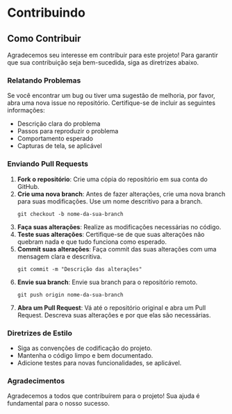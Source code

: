 # Contribuindo

## Como Contribuir

Agradecemos seu interesse em contribuir para este projeto! Para garantir que sua contribuição seja bem-sucedida, siga as diretrizes abaixo.

### Relatando Problemas

Se você encontrar um bug ou tiver uma sugestão de melhoria, por favor, abra uma nova issue no repositório. Certifique-se de incluir as seguintes informações:

- Descrição clara do problema
- Passos para reproduzir o problema
- Comportamento esperado
- Capturas de tela, se aplicável

### Enviando Pull Requests

1. **Fork o repositório**: Crie uma cópia do repositório em sua conta do GitHub.
2. **Crie uma nova branch**: Antes de fazer alterações, crie uma nova branch para suas modificações. Use um nome descritivo para a branch.
   ```
   git checkout -b nome-da-sua-branch
   ```
3. **Faça suas alterações**: Realize as modificações necessárias no código.
4. **Teste suas alterações**: Certifique-se de que suas alterações não quebram nada e que tudo funciona como esperado.
5. **Commit suas alterações**: Faça commit das suas alterações com uma mensagem clara e descritiva.
   ```
   git commit -m "Descrição das alterações"
   ```
6. **Envie sua branch**: Envie sua branch para o repositório remoto.
   ```
   git push origin nome-da-sua-branch
   ```
7. **Abra um Pull Request**: Vá até o repositório original e abra um Pull Request. Descreva suas alterações e por que elas são necessárias.

### Diretrizes de Estilo

- Siga as convenções de codificação do projeto.
- Mantenha o código limpo e bem documentado.
- Adicione testes para novas funcionalidades, se aplicável.

### Agradecimentos

Agradecemos a todos que contribuírem para o projeto! Sua ajuda é fundamental para o nosso sucesso.